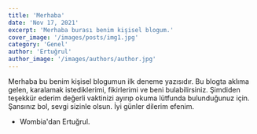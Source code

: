 ```yaml
---
title: 'Merhaba'
date: 'Nov 17, 2021'
excerpt: 'Merhaba burası benim kişisel blogum.'
cover_image: '/images/posts/img1.jpg'
category: 'Genel'
author: 'Ertuğrul'
author_image: '/images/authors/author.jpg'
---
```



Merhaba bu benim kişisel blogumun ilk deneme yazısıdır. Bu blogta aklıma gelen, karalamak istediklerimi, fikirlerimi ve beni bulabilirsiniz. Şimdiden teşekkür ederim değerli vaktinizi ayırıp okuma lütfunda bulunduğunuz için. Şansınız bol, sevgi sizinle olsun. İyi günler dilerim efenim.

- Wombia'dan Ertuğrul.